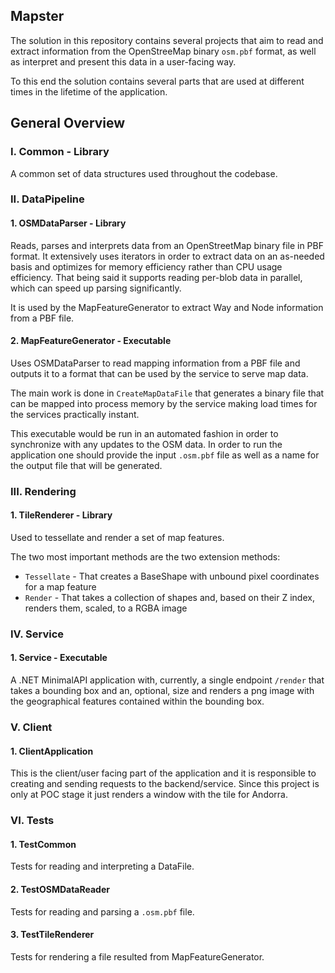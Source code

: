 Mapster
-----------------------
The solution in this repository contains several projects that aim to read and extract information from the OpenStreeMap binary `osm.pbf` format, as well as interpret and present this data in a user-facing way.

To this end the solution contains several parts that are used at different times in the lifetime of the application.

## General Overview

### I. Common - Library
A common set of data structures used throughout the codebase.

### II. DataPipeline
#### 1. OSMDataParser - Library
Reads, parses and interprets data from an OpenStreetMap binary file in PBF format. It extensively uses iterators in order to extract data on an as-needed basis and optimizes for memory efficiency rather than CPU usage efficiency. That being said it supports reading per-blob data in parallel, which can speed up parsing significantly.

It is used by the MapFeatureGenerator to extract Way and Node information from a PBF file.

#### 2. MapFeatureGenerator - Executable
Uses OSMDataParser to read mapping information from a PBF file and outputs it to a format that can be used by the service to serve map data.

The main work is done in `CreateMapDataFile` that generates a binary file that can be mapped into process memory by the service making load times for the services practically instant.

This executable would be run in an automated fashion in order to synchronize with any updates to the OSM data.
In order to run the application one should provide the input `.osm.pbf` file as well as a name for the output file that will be generated.

### III. Rendering
#### 1. TileRenderer - Library
Used to tessellate and render a set of map features.

The two most important methods are the two extension methods:
  - `Tessellate` - That creates a BaseShape with unbound pixel coordinates for a map feature
  - `Render` - That takes a collection of shapes and, based on their Z index, renders them, scaled, to a RGBA image

### IV. Service
#### 1. Service - Executable
A .NET MinimalAPI application with, currently, a single endpoint `/render` that takes a bounding box and an, optional, size and renders a png image with the geographical features contained within the bounding box.

### V. Client
#### 1. ClientApplication
This is the client/user facing part of the application and it is responsible to creating and sending requests to the backend/service.
Since this project is only at POC stage it just renders a window with the tile for Andorra.

### VI. Tests
#### 1. TestCommon
Tests for reading and interpreting a DataFile.
#### 2. TestOSMDataReader
Tests for reading and parsing a `.osm.pbf` file.
#### 3. TestTileRenderer
Tests for rendering a file resulted from MapFeatureGenerator.
